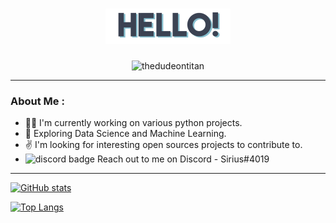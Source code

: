 <h1 align="center">
    <img src="https://github.com/thedudeontitan/thedudeontitan/blob/master/assets/HELLO.png">
</h1>

<p align="center">
    <img src="https://komarev.com/ghpvc/?username=thedudeontitan&style=flat-square" alt="thedudeontitan"/> 
</p>

---

### About Me :

- :man_technologist: I'm currently working on various python projects.
- :seedling: Exploring Data Science and Machine Learning.
- :v: I'm looking for interesting open sources projects to contribute to.
- ![discord badge](https://img.shields.io/badge/-738adb?style=flat&logo=Discord&logoColor=white) Reach out to me on Discord - Sirius#4019

---

[![GitHub stats](https://github-readme-stats.vercel.app/api?username=thedudeontitan&theme=nord&show_icons=true)](https://github.com/anuraghazra/github-readme-stats)

[![Top Langs](https://github-readme-stats.vercel.app/api/top-langs/?username=thedudeontitan&layout=compact&theme=nord)](https://github.com/anuraghazra/github-readme-stats)
